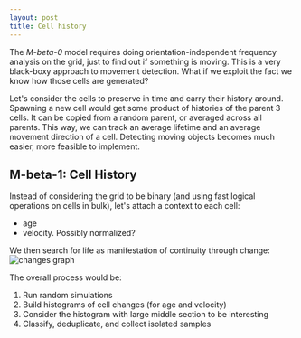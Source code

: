 ```yaml
---
layout: post
title: Cell history
---
```


The _M-beta-0_ model requires doing orientation-independent frequency analysis on the grid, just to find out if something is moving.
This is a very black-boxy approach to movement detection. What if we exploit the fact we know how those cells are generated?

Let's consider the cells to preserve in time and carry their history around. Spawning a new cell would get some product of histories of the parent 3 cells. It can be copied from a random parent, or averaged across all parents. This way, we can track an average lifetime and an average movement direction of a cell. Detecting moving objects becomes much easier, more feasible to implement.

## M-beta-1: Cell History

Instead of considering the grid to be binary (and using fast logical operations on cells in bulk), let's attach a context to each cell:
  - age
  - velocity. Possibly normalized?

We then search for life as manifestation of continuity through change:
![changes graph]({{site.baseurl}}/assets/life-changes-graph.excalidraw.png)

The overall process would be:
  1. Run random simulations
  2. Build histograms of cell changes (for age and velocity)
  3. Consider the histogram with large middle section to be interesting
  4. Classify, deduplicate, and collect isolated samples
